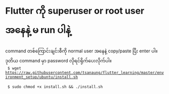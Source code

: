 # Flutter ကို superuser or root user အနေနဲ့ မ run ပါနဲ့
command တစ်ကြောင်းချင်းစီကို normal user အနေနဲ့ copy/paste ပြီး enter ပါ။ ဒုတိယ command မှာ password လိုရင်ရိုက်ပေးလိုက်ပါ။ <br/>
<code>
$ wget https://raw.githubusercontent.com/tsanaung/flutter_learning/master/environment_setup/ubuntu/install.sh
</code><br/><code>
$ sudo chmod +x install.sh && ./install.sh
</code>
